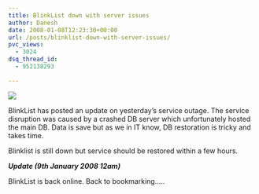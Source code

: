 ```yaml
---
title: BlinkList down with server issues
author: Danesh
date: 2008-01-08T12:23:30+00:00
url: /posts/blinklist-down-with-server-issues/
pvc_views:
  - 3024
dsq_thread_id:
  - 952138293

---
```

[![][1]][2]

BlinkList has posted an update on yesterday&#8217;s service outage. The service disruption was caused by a crashed DB server which unfortunately hosted the main DB. Data is save but as we in IT know, DB restoration is tricky and takes time.

Blinklist is still down but service should be restored within a few hours.

**_Update (9th January 2008 12am)_**

BlinkList is back online. Back to bookmarking&#8230;..

 [1]: http://img244.imageshack.us/img244/4701/blinklistsmallxh1.png
 [2]: http://img244.imageshack.us/img244/9563/blinklistmx6.png